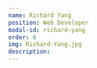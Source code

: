 ```yaml
---
name: Richard Yang
position: Web Developer
modal-id: richard-yang
order: 6
img: Richard-Yang.jpg
description: 
---
```

